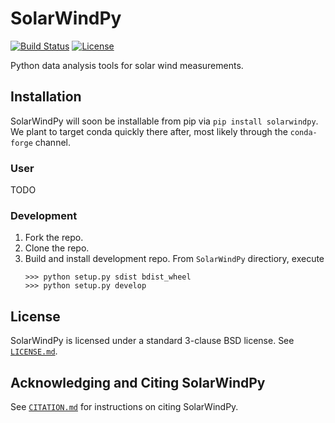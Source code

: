 # SolarWindPy
[![Build Status](https://travis-ci.com/blalterman/SolarWindPy.svg?token=tsZeqtLHgqx3UJh7uvM8&branch=master)](https://travis-ci.com/blalterman/SolarWindPy)
[![License](https://img.shields.io/badge/License-BSD%203--Clause-blue.svg)](./LICENSE.md)

Python data analysis tools for solar wind measurements.


## Installation
SolarWindPy will soon be installable from pip via ``pip install solarwindpy``.
We plant to target conda quickly there after, most likely through the ``conda-forge`` channel.

### User
TODO

### Development
1) Fork the repo.
2) Clone the repo.
3) Build and install development repo.
  From `SolarWindPy` directiory, execute 
    ```
    >>> python setup.py sdist bdist_wheel
    >>> python setup.py develop
    ```
  

## License

SolarWindPy is licensed under a standard 3-clause BSD license. See [``LICENSE.md``](LICENSE.md).

## Acknowledging and Citing SolarWindPy

See [``CITATION.md``](CITATION.md) for instructions on citing SolarWindPy.
